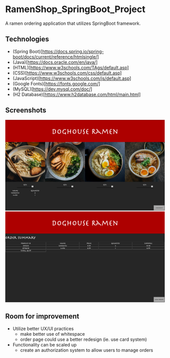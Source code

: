 # RamenShop_SpringBoot_Project
A ramen ordering application that utilizes SpringBoot framework.

## Technologies
* (Spring Boot)[https://docs.spring.io/spring-boot/docs/current/reference/htmlsingle/]
* (Java)[https://docs.oracle.com/en/java/]
* (HTML)[https://www.w3schools.com/TAgs/default.asp]
* (CSS)[https://www.w3schools.com/css/default.asp] 
* (JavaScript)[https://www.w3schools.com/js/default.asp]
* (Google Fonts)[https://fonts.google.com/]
* (MySQL)[https://dev.mysql.com/doc/]
* (H2 Database)[https://www.h2database.com/html/main.html]

## Screenshots
![](page1.png)
![](page2.png)

## Room for improvement
* Utilize better UX/UI practices 
  - make better use of whitespace
  - order page could use a better redesign (ie. use card system)
* Functionality can be scaled up 
  - create an authorization system to allow users to manage orders

